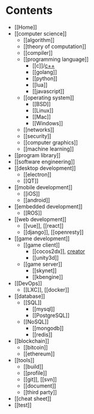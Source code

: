 # Contents
- [[Home]]
- [[computer science]]
    - [[algorithm]]
    - [[theory of computation]]
    - [[compiler]]
    - [[programming language]]
      - [[c]]/[c++](cpp)
      - [[golang]]
      - [[python]]
      - [[lua]]
      - [[javascript]]
    - [[operating system]]
      - [[BSD]]
      - [[Linux]]
      - [[Mac]]
      - [[Windows]]
    - [[networks]]
    - [[security]]
    - [[computer graphics]]
    - [[machine learning]]
- [[program library]]
- [[software engineering]]
- [[desktop development]]
    - [[electron]]
    - [[QT]]
- [[mobile development]]
    - [[iOS]]
    - [[android]]
- [[embedded development]]
    - [[ROS]]
- [[web development]]
    - [[vue]], [[react]]
    - [[django]], [[openresty]]
- [[game development]]
    - [[game client]]
        - [[cocos2dx]], [creator](Cocos-Creator)
        - [[unity3d]]
    - [[game server]]
        - [[skynet]]
        - [[kbengine]]
- [[DevOps]]
    - [[LXC]], [[docker]]
- [[database]]
    - [[SQL]]
      - [[mysql]]
      - [[PostgreSQL]]
    - [[NoSQL]]
        - [[mongodb]]
        - [[redis]]
- [[blockchain]]
    - [[bitcoin]]
    - [[ethereum]]
- [[tools]]
    - [[build]]
    - [[profile]]
    - [[git]], [[svn]]
    - [[document]]
    - [[third party]]
- [[cheat sheet]]
- [[test]]